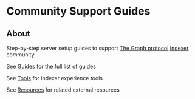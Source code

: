 # Community Support Guides
## About
Step-by-step server setup guides to support [The Graph protocol](https://thegraph.com/en/) [Indexer](https://thegraph.com/docs/en/network/indexing/) community

See [Guides](https://indexerdao.github.io/server-setup/guides.html) for the full list of guides

See [Tools](https://indexerdao.github.io/server-setup/tools.html) for indexer experience tools

See [Resources](https://indexerdao.github.io/server-setup/resources.html) for related external resources
